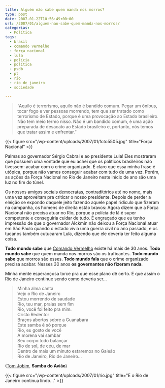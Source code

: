 ```yaml
---
title: Alguém não sabe quem manda nos morros?
type: post
date: 2007-01-22T10:56:49+00:00
url: /2007/01/alguem-nao-sabe-quem-manda-nos-morros/
categorias:
  - Política
tags:
  - brasil
  - comando vermelho
  - força nacional
  - lula
  - polícia
  - política
  - psdb
  - pt
  - rio
  - rio de janeiro
  - sociedade

---
```

> “Aquilo é terrorismo, aquilo não é bandido comum. Pegar um ônibus, tocar fogo e ver pessoas morrendo, tem que ser tratado como terrorismo de Estado, porque é uma provocação ao Estado brasileiro. Não tem meio termo nisso. Não é um bandido comum, é uma ação preparada de desacato ao Estado brasileiro e, portanto, nós temos que tratar assim e enfrentar.”

{{< figure src="/wp-content/uploads/2007/01/foto5505.jpg" title="Força Nacional" >}}

Palmas ao governador Sérgio Cabral e ao presidente Lula! Eles mostraram que possuem uma vontade que eu achei que os políticos brasileiros não tivessem: acabar com o crime organizado. É claro que essa minha frase é utópica, porque não vamos conseguir acabar com tudo de uma vez. Porém, as ações da Força Nacional no Rio de Janeiro neste início de ano são uma luz no fim do túnel.

Os nossos amigos [sociais democratas][1], contraditórios até no nome, mais uma vez aproveitam pra criticar o nosso presidente. Depois de perder a eleição se expondo daquele jeito fazendo aquele papel ridículo que fizeram na campanha, os homens de direita estão bravos: Agora dizem que a Força Nacional não precisa atuar no Rio, porque a polícia de lá é super competente e conseguiria cuidar de tudo. É engraçado que eu tenho impressão de que o governador Alckmin não deixou a Força Nacional atuar em São Paulo quando o estado vivia uma guerra civil no ano passado, e os tucanos também cutucaram Lula, dizendo que ele deveria ter feito alguma coisa.

**Todo mundo sabe** que [Comando Vermelho][2] existe há mais de 30 anos. **Todo mundo sabe** que quem manda nos morros são os traficantes. **Todo mundo sabe** que morros são esses. **Todo mundo fala** que o crime organizado precisa acabar. Nesses 30 anos **os governantes não fizeram nada**.

Minha mente esperançosa torce pra que esse plano dê certo. E que assim o Rio de Janeiro continue sendo como deveria ser…

> Minha alma canta  
> Vejo o Rio de Janeiro  
> Estou morrendo de saudade  
> Rio, teu mar, praias sem fim  
> Rio, você foi feito pra mim.  
> Cristo Redentor  
> Braços abertos sobre a Guanabara  
> Este samba é só porque  
> Rio, eu gosto de você  
> A morena vai sambar  
> Seu corpo todo balançar  
> Rio de sol, de céu, de mar  
> Dentro de mais um minuto estaremos no Galeão  
> Rio de Janeiro, Rio de Janeiro…

([Tom Jobim][3], **Samba do Avião**)

{{< figure src="/wp-content/uploads/2007/01/rio.jpg" title="E o Rio de Janeiro continua lindo..." >}}

 [1]: http://pt.wikipedia.org/wiki/Partido_da_Social_Democracia_Brasileira
 [2]: http://pt.wikipedia.org/wiki/Comando_Vermelho
 [3]: http://pt.wikipedia.org/wiki/Tom_Jobim
